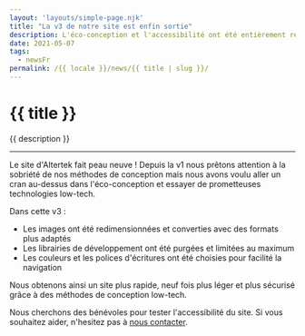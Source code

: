 ```yaml
---
layout: 'layouts/simple-page.njk'
title: "La v3 de notre site est enfin sortie"
description: L'éco-conception et l'accessibilité ont été entièrement repensées
date: 2021-05-07
tags:
  - newsFr
permalink: /{{ locale }}/news/{{ title | slug }}/
---
```


<h1 class="section-title">{{ title }}</h1>

<p class="lead-text">{{ description }}</p>

<hr/>

Le site d'Altertek fait peau neuve ! Depuis la v1 nous prêtons attention à la sobriété de nos méthodes de conception mais nous avons voulu aller un cran au-dessus dans l'éco-conception et essayer de prometteuses technologies low-tech.

Dans cette v3 :
- Les images ont été redimensionnées et converties avec des formats plus adaptés
- Les librairies de développement ont été purgées et limitées au maximum
- Les couleurs et les polices d'écritures ont été choisies pour facilité la navigation

Nous obtenons ainsi un site plus rapide, neuf fois plus léger et plus sécurisé grâce à des méthodes de conception low-tech.

Nous cherchons des bénévoles pour tester l'accessibilité du site. Si vous souhaitez aider, n'hesitez pas à [nous contacter](/fr/contact).
